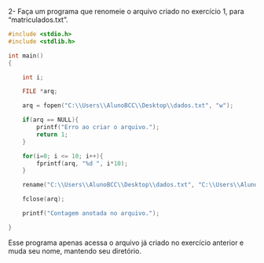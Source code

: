 2- Faça um programa que renomeie o arquivo criado no exercício 1, para “matriculados.txt”.
```C
#include <stdio.h>
#include <stdlib.h>

int main()
{

    int i;

    FILE *arq;

    arq = fopen("C:\\Users\\AlunoBCC\\Desktop\\dados.txt", "w");

    if(arq == NULL){
        printf("Erro ao criar o arquivo.");
        return 1;
    }

    for(i=0; i <= 10; i++){
        fprintf(arq, "%d ", i*10);
    }

    rename("C:\\Users\\AlunoBCC\\Desktop\\dados.txt", "C:\\Users\\AlunoBCC\\Desktop\\matriculados.txt");

    fclose(arq);

    printf("Contagem anotada no arquivo.");

}
```
Esse programa apenas acessa o arquivo já criado no exercício anterior e muda seu nome, mantendo seu diretório.
